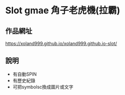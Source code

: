 # Slot gmae 角子老虎機(拉霸)

## 作品網址
https://xoland999.github.io/xoland999.github.io-slot/

## 說明
 * 有自動SPIN
 * 有歷史紀錄
 * 可把symbolsc換成圖片或文字


